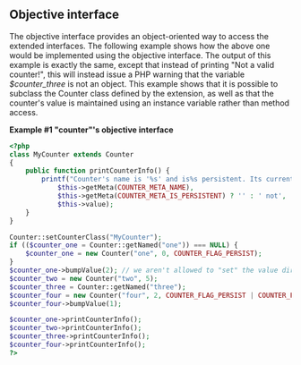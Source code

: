 Objective interface
-------------------

The objective interface provides an object-oriented way to access the
extended interfaces. The following example shows how the above one would
be implemented using the objective interface. The output of this example
is exactly the same, except that instead of printing "Not a valid
counter!", this will instead issue a PHP warning that the variable
*$counter\_three* is not an object. This example shows that it is
possible to subclass the <span class="classname">Counter</span> class
defined by the extension, as well as that the counter's value is
maintained using an instance variable rather than method access.

**Example \#1 "counter"'s objective interface**

``` php
<?php
class MyCounter extends Counter
{
    public function printCounterInfo() {
        printf("Counter's name is '%s' and is%s persistent. Its current value is %d.\n",
            $this->getMeta(COUNTER_META_NAME),
            $this->getMeta(COUNTER_META_IS_PERSISTENT) ? '' : ' not',
            $this->value);
    }
}

Counter::setCounterClass("MyCounter");
if (($counter_one = Counter::getNamed("one")) === NULL) {
    $counter_one = new Counter("one", 0, COUNTER_FLAG_PERSIST);
}
$counter_one->bumpValue(2); // we aren't allowed to "set" the value directly
$counter_two = new Counter("two", 5);
$counter_three = Counter::getNamed("three");
$counter_four = new Counter("four", 2, COUNTER_FLAG_PERSIST | COUNTER_FLAG_SAVE | COUNTER_FLAG_NO_OVERWRITE);
$counter_four->bumpValue(1);

$counter_one->printCounterInfo();
$counter_two->printCounterInfo();
$counter_three->printCounterInfo();
$counter_four->printCounterInfo();
?>
```
